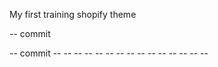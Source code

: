 My first training shopify theme

 -- commit

-- commit -- -- -- -- -- -- -- -- -- -- -- -- -- -- --
